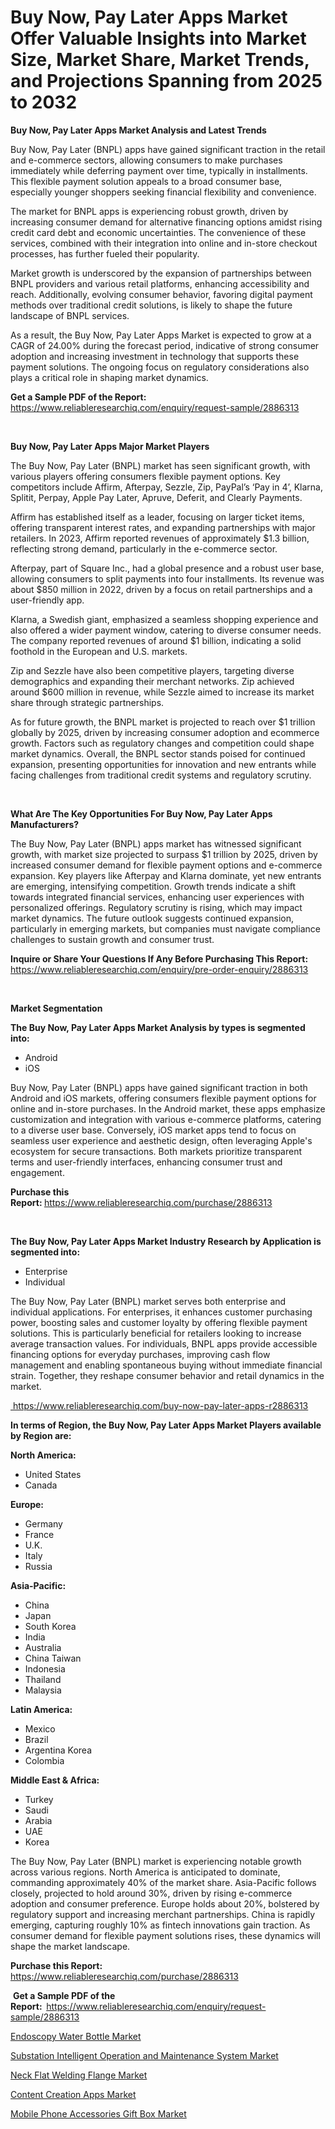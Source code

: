 <p><h1>Buy Now, Pay Later Apps Market Offer Valuable Insights into Market Size, Market Share, Market Trends, and Projections Spanning from 2025 to 2032</h1></p><p><strong>Buy Now, Pay Later Apps Market Analysis and Latest Trends</strong></p>
<p><p>Buy Now, Pay Later (BNPL) apps have gained significant traction in the retail and e-commerce sectors, allowing consumers to make purchases immediately while deferring payment over time, typically in installments. This flexible payment solution appeals to a broad consumer base, especially younger shoppers seeking financial flexibility and convenience. </p><p>The market for BNPL apps is experiencing robust growth, driven by increasing consumer demand for alternative financing options amidst rising credit card debt and economic uncertainties. The convenience of these services, combined with their integration into online and in-store checkout processes, has further fueled their popularity. </p><p>Market growth is underscored by the expansion of partnerships between BNPL providers and various retail platforms, enhancing accessibility and reach. Additionally, evolving consumer behavior, favoring digital payment methods over traditional credit solutions, is likely to shape the future landscape of BNPL services. </p><p>As a result, the Buy Now, Pay Later Apps Market is expected to grow at a CAGR of 24.00% during the forecast period, indicative of strong consumer adoption and increasing investment in technology that supports these payment solutions. The ongoing focus on regulatory considerations also plays a critical role in shaping market dynamics.</p></p>
<p><strong>Get a Sample PDF of the Report:&nbsp;</strong> <a href="https://www.reliableresearchiq.com/enquiry/request-sample/2886313?utm_campaign=1144&utm_medium=2&utm_source=Github&utm_content=ia&utm_term=13032025&utm_id=buy-now-pay-later-apps">https://www.reliableresearchiq.com/enquiry/request-sample/2886313</a></p>
<p>&nbsp;</p>
<p><strong>Buy Now, Pay Later Apps Major Market Players</strong></p>
<p><p>The Buy Now, Pay Later (BNPL) market has seen significant growth, with various players offering consumers flexible payment options. Key competitors include Affirm, Afterpay, Sezzle, Zip, PayPal’s ‘Pay in 4’, Klarna, Splitit, Perpay, Apple Pay Later, Apruve, Deferit, and Clearly Payments. </p><p>Affirm has established itself as a leader, focusing on larger ticket items, offering transparent interest rates, and expanding partnerships with major retailers. In 2023, Affirm reported revenues of approximately $1.3 billion, reflecting strong demand, particularly in the e-commerce sector.</p><p>Afterpay, part of Square Inc., had a global presence and a robust user base, allowing consumers to split payments into four installments. Its revenue was about $850 million in 2022, driven by a focus on retail partnerships and a user-friendly app. </p><p>Klarna, a Swedish giant, emphasized a seamless shopping experience and also offered a wider payment window, catering to diverse consumer needs. The company reported revenues of around $1 billion, indicating a solid foothold in the European and U.S. markets.</p><p>Zip and Sezzle have also been competitive players, targeting diverse demographics and expanding their merchant networks. Zip achieved around $600 million in revenue, while Sezzle aimed to increase its market share through strategic partnerships.</p><p>As for future growth, the BNPL market is projected to reach over $1 trillion globally by 2025, driven by increasing consumer adoption and ecommerce growth. Factors such as regulatory changes and competition could shape market dynamics. Overall, the BNPL sector stands poised for continued expansion, presenting opportunities for innovation and new entrants while facing challenges from traditional credit systems and regulatory scrutiny.</p></p>
<p>&nbsp;</p>
<p><strong>What Are The Key Opportunities For Buy Now, Pay Later Apps Manufacturers?</strong></p>
<p><p>The Buy Now, Pay Later (BNPL) apps market has witnessed significant growth, with market size projected to surpass $1 trillion by 2025, driven by increased consumer demand for flexible payment options and e-commerce expansion. Key players like Afterpay and Klarna dominate, yet new entrants are emerging, intensifying competition. Growth trends indicate a shift towards integrated financial services, enhancing user experiences with personalized offerings. Regulatory scrutiny is rising, which may impact market dynamics. The future outlook suggests continued expansion, particularly in emerging markets, but companies must navigate compliance challenges to sustain growth and consumer trust.</p></p>
<p><strong>Inquire or Share Your Questions If Any Before Purchasing This Report:</strong> <a href="https://www.reliableresearchiq.com/enquiry/pre-order-enquiry/2886313?utm_campaign=1144&utm_medium=2&utm_source=Github&utm_content=ia&utm_term=13032025&utm_id=buy-now-pay-later-apps">https://www.reliableresearchiq.com/enquiry/pre-order-enquiry/2886313</a></p>
<p>&nbsp;</p>
<p><strong>Market Segmentation</strong></p>
<p><strong>The Buy Now, Pay Later Apps Market Analysis by types is segmented into:</strong></p>
<p><ul><li>Android</li><li>iOS</li></ul></p>
<p><p>Buy Now, Pay Later (BNPL) apps have gained significant traction in both Android and iOS markets, offering consumers flexible payment options for online and in-store purchases. In the Android market, these apps emphasize customization and integration with various e-commerce platforms, catering to a diverse user base. Conversely, iOS market apps tend to focus on seamless user experience and aesthetic design, often leveraging Apple's ecosystem for secure transactions. Both markets prioritize transparent terms and user-friendly interfaces, enhancing consumer trust and engagement.</p></p>
<p><strong>Purchase this Report:&nbsp;</strong><a href="https://www.reliableresearchiq.com/purchase/2886313?utm_campaign=1144&utm_medium=2&utm_source=Github&utm_content=ia&utm_term=13032025&utm_id=buy-now-pay-later-apps">https://www.reliableresearchiq.com/purchase/2886313</a></p>
<p>&nbsp;</p>
<p><strong>The Buy Now, Pay Later Apps Market Industry Research by Application is segmented into:</strong></p>
<p><ul><li>Enterprise</li><li>Individual</li></ul></p>
<p><p>The Buy Now, Pay Later (BNPL) market serves both enterprise and individual applications. For enterprises, it enhances customer purchasing power, boosting sales and customer loyalty by offering flexible payment solutions. This is particularly beneficial for retailers looking to increase average transaction values. For individuals, BNPL apps provide accessible financing options for everyday purchases, improving cash flow management and enabling spontaneous buying without immediate financial strain. Together, they reshape consumer behavior and retail dynamics in the market.</p></p>
<p><a href="https://www.reliableresearchiq.com/buy-now-pay-later-apps-r2886313?utm_campaign=1144&utm_medium=2&utm_source=Github&utm_content=ia&utm_term=13032025&utm_id=buy-now-pay-later-apps">&nbsp;https://www.reliableresearchiq.com/buy-now-pay-later-apps-r2886313</a></p>
<p><strong>In terms of Region, the Buy Now, Pay Later Apps Market Players available by Region are:</strong></p>
<p>
    <p> <strong> North America: </strong>
        <ul>
            <li>United States</li>
            <li>Canada</li>
        </ul>
        </p> 
    <p> <strong> Europe: </strong>
        <ul>
            <li>Germany</li>
            <li>France</li>
            <li>U.K.</li>
            <li>Italy</li>
            <li>Russia</li>
        </ul>
        </p> 
    <p> <strong> Asia-Pacific: </strong>
        <ul>
            <li>China</li>
            <li>Japan</li>
            <li>South Korea</li>
            <li>India</li>
            <li>Australia</li>
            <li>China Taiwan</li>
            <li>Indonesia</li>
            <li>Thailand</li>
            <li>Malaysia</li>
        </ul>
        </p> 
    <p> <strong> Latin America: </strong>
        <ul>
            <li>Mexico</li>
            <li>Brazil</li>
            <li>Argentina Korea</li>
            <li>Colombia</li>
        </ul>
        </p> 
    <p> <strong> Middle East & Africa: </strong>
        <ul>
            <li>Turkey</li>
            <li>Saudi</li>
            <li>Arabia</li>
            <li>UAE</li>
            <li>Korea</li>
        </ul>
    </p>
    </p>
<p><p>The Buy Now, Pay Later (BNPL) market is experiencing notable growth across various regions. North America is anticipated to dominate, commanding approximately 40% of the market share. Asia-Pacific follows closely, projected to hold around 30%, driven by rising e-commerce adoption and consumer preference. Europe holds about 20%, bolstered by regulatory support and increasing merchant partnerships. China is rapidly emerging, capturing roughly 10% as fintech innovations gain traction. As consumer demand for flexible payment solutions rises, these dynamics will shape the market landscape.</p></p>
<p><strong>Purchase this Report: </strong><a href="https://www.reliableresearchiq.com/purchase/2886313?utm_campaign=1144&utm_medium=2&utm_source=Github&utm_content=ia&utm_term=13032025&utm_id=buy-now-pay-later-apps">https://www.reliableresearchiq.com/purchase/2886313</a></p>
<p>&nbsp;<strong>Get a Sample PDF of the Report:&nbsp;&nbsp;</strong><a href="https://www.reliableresearchiq.com/enquiry/request-sample/2886313?utm_campaign=1144&utm_medium=2&utm_source=Github&utm_content=ia&utm_term=13032025&utm_id=buy-now-pay-later-apps">https://www.reliableresearchiq.com/enquiry/request-sample/2886313</a></p>
<p><strong></strong></p>
<p><p><a href="https://github.com/nkbaroga/Market-Research-Report-List-1/blob/main/endoscopy-water-bottle-market.md?utm_campaign=1144&utm_medium=2&utm_source=Github&utm_content=ia&utm_term=13032025&utm_id=buy-now-pay-later-apps">Endoscopy Water Bottle Market</a></p><p><a href="https://github.com/lateshab69/Market-Research-Report-List-1/blob/main/substation-intelligent-operation-and-maintenance-system-market.md?utm_campaign=1144&utm_medium=2&utm_source=Github&utm_content=ia&utm_term=13032025&utm_id=buy-now-pay-later-apps">Substation Intelligent Operation and Maintenance System Market</a></p><p><a href="https://github.com/rosalinebhakta48/Market-Research-Report-List-1/blob/main/neck-flat-welding-flange-market.md?utm_campaign=1144&utm_medium=2&utm_source=Github&utm_content=ia&utm_term=13032025&utm_id=buy-now-pay-later-apps">Neck Flat Welding Flange Market</a></p><p><a href="https://github.com/hedbomkrahe/Market-Research-Report-List-1/blob/main/content-creation-apps-market.md?utm_campaign=1144&utm_medium=2&utm_source=Github&utm_content=ia&utm_term=13032025&utm_id=buy-now-pay-later-apps">Content Creation Apps Market</a></p><p><a href="https://github.com/darenph8er/Market-Research-Report-List-1/blob/main/mobile-phone-accessories-gift-box-market.md?utm_campaign=1144&utm_medium=2&utm_source=Github&utm_content=ia&utm_term=13032025&utm_id=buy-now-pay-later-apps">Mobile Phone Accessories Gift Box Market</a></p></p>